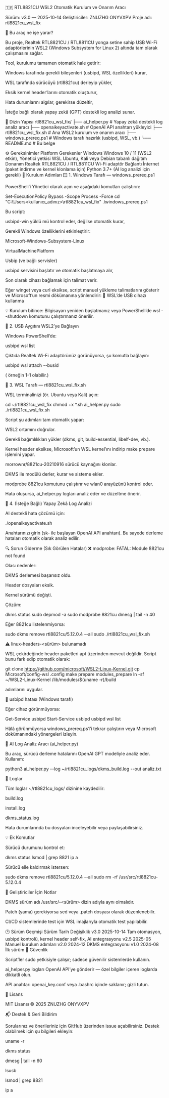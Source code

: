 🇹🇷 RTL8821CU WSL2 Otomatik Kurulum ve Onarım Aracı

Sürüm: v3.0 — 2025-10-14
Geliştiriciler: ZNUZHG ONYVXPV
Proje adı: rtl8821cu_wsl_fix

🎯 Bu araç ne işe yarar?

Bu proje, Realtek RTL8821CU / RTL8811CU yonga setine sahip USB Wi-Fi adaptörlerinin
WSL2 (Windows Subsystem for Linux 2) altında tam olarak çalışmasını sağlar.

Tool, kurulumu tamamen otomatik hale getirir:

Windows tarafında gerekli bileşenleri (usbipd, WSL özellikleri) kurar,

WSL tarafında sürücüyü (rtl8821cu) derleyip yükler,

Eksik kernel header’larını otomatik oluşturur,

Hata durumlarını algılar, gerekirse düzeltir,

İsteğe bağlı olarak yapay zekâ (GPT) destekli log analizi sunar.

📂 Dizin Yapısı
rtl8821cu_wsl_fix/
├── ai_helper.py              # Yapay zekâ destekli log analiz aracı
├── openaikeyactivate.sh      # OpenAI API anahtarı yükleyici
├── rtl8821cu_wsl_fix.sh      # Ana WSL2 kurulum ve onarım aracı
├── windows_prereq.ps1        # Windows tarafı hazırlık (usbipd, WSL, vb.)
└── README.md                 # Bu belge

⚙️ Gereksinimler
Platform	Gerekenler
Windows	Windows 10 / 11 (WSL2 etkin), Yönetici yetkisi
WSL	Ubuntu, Kali veya Debian tabanlı dağıtım
Donanım	Realtek RTL8821CU / RTL8811CU Wi-Fi adaptör
Bağlantı	İnternet (paket indirme ve kernel klonlama için)
Python	3.7+ (AI log analizi için gerekli)
🚀 Kurulum Adımları
🪟 1. Windows Tarafı — windows_prereq.ps1

PowerShell’i Yönetici olarak açın ve aşağıdaki komutları çalıştırın:

Set-ExecutionPolicy Bypass -Scope Process -Force
cd "C:\Users\<kullanıcı_adınız>\rtl8821cu_wsl_fix"
.\windows_prereq.ps1


Bu script:

usbipd-win yüklü mü kontrol eder, değilse otomatik kurar,

Gerekli Windows özelliklerini etkinleştirir:

Microsoft-Windows-Subsystem-Linux

VirtualMachinePlatform

Usbip (ve bağlı servisler)

usbipd servisini başlatır ve otomatik başlatmaya alır,

Son olarak cihazı bağlamak için talimat verir.

Eğer winget veya curl eksikse, script manuel yükleme talimatlarını gösterir ve Microsoft’un resmi dökümanına yönlendirir:
🔗 WSL’de USB cihazı kullanma

💡 Kurulum bitince: Bilgisayarı yeniden başlatmanız veya PowerShell’de
wsl --shutdown komutunu çalıştırmanız önerilir.

🔌 2. USB Aygıtını WSL2’ye Bağlayın

Windows PowerShell’de:

usbipd wsl list


Çıktıda Realtek Wi-Fi adaptörünüz görünüyorsa, şu komutla bağlayın:

usbipd wsl attach --busid <BUSID>


(<BUSID> örneğin 1-1 olabilir.)

🐧 3. WSL Tarafı — rtl8821cu_wsl_fix.sh

WSL terminalinizi (ör. Ubuntu veya Kali) açın:

cd ~/rtl8821cu_wsl_fix
chmod +x *.sh ai_helper.py
sudo ./rtl8821cu_wsl_fix.sh


Script şu adımları tam otomatik yapar:

WSL2 ortamını doğrular.

Gerekli bağımlılıkları yükler (dkms, git, build-essential, libelf-dev, vb.).

Kernel header eksikse, Microsoft’un WSL kernel’ını indirip make prepare işlemini yapar.

morrownr/8821cu-20210916 sürücü kaynağını klonlar.

DKMS ile modülü derler, kurar ve sisteme ekler.

modprobe 8821cu komutunu çalıştırır ve wlan0 arayüzünü kontrol eder.

Hata oluşursa, ai_helper.py logları analiz eder ve düzeltme önerir.

🤖 4. (İsteğe Bağlı) Yapay Zekâ Log Analizi

AI destekli hata çözümü için:

./openaikeyactivate.sh


Anahtarınızı girin (sk- ile başlayan OpenAI API anahtarı).
Bu sayede derleme hataları otomatik olarak analiz edilir.

🔍 Sorun Giderme (Sık Görülen Hatalar)
❌ modprobe: FATAL: Module 8821cu not found

Olası nedenler:

DKMS derlemesi başarısız oldu.

Header dosyaları eksik.

Kernel sürümü değişti.

Çözüm:

dkms status
sudo depmod -a
sudo modprobe 8821cu
dmesg | tail -n 40


Eğer 8821cu listelenmiyorsa:

sudo dkms remove rtl8821cu/5.12.0.4 --all
sudo ./rtl8821cu_wsl_fix.sh

⚠️ linux-headers-<sürüm> bulunamadı

WSL çekirdeğinde header paketleri apt üzerinden mevcut değildir.
Script bunu fark edip otomatik olarak:

git clone https://github.com/microsoft/WSL2-Linux-Kernel.git
cp Microsoft/config-wsl .config
make prepare modules_prepare
ln -sf ~/WSL2-Linux-Kernel /lib/modules/$(uname -r)/build


adımlarını uygular.

🔄 usbipd hatası (Windows tarafı)

Eğer cihaz görünmüyorsa:

Get-Service usbipd
Start-Service usbipd
usbipd wsl list


Hâlâ görünmüyorsa windows_prereq.ps1’i tekrar çalıştırın veya Microsoft dokümanındaki yönergeleri izleyin.

🧠 AI Log Analiz Aracı (ai_helper.py)

Bu araç, sürücü derleme hatalarını OpenAI GPT modeliyle analiz eder.
Kullanım:

python3 ai_helper.py --log ~/rtl8821cu_logs/dkms_build.log --out analiz.txt

📜 Loglar

Tüm loglar ~/rtl8821cu_logs/ dizinine kaydedilir:

build.log

install.log

dkms_status.log

Hata durumlarında bu dosyaları inceleyebilir veya paylaşabilirsiniz.

💡 Ek Komutlar

Sürücü durumunu kontrol et:

dkms status
lsmod | grep 8821
ip a


Sürücü elle kaldırmak istersen:

sudo dkms remove rtl8821cu/5.12.0.4 --all
sudo rm -rf /usr/src/rtl8821cu-5.12.0.4

🧰 Geliştiriciler İçin Notlar

DKMS sürüm adı /usr/src/<paket>-<sürüm> dizin adıyla aynı olmalıdır.

Patch (yama) gerekiyorsa sed veya .patch dosyası olarak düzenlenebilir.

CI/CD sistemlerinde test için WSL imajlarıyla otomatik test yapılabilir.

🕒 Sürüm Geçmişi
Sürüm	Tarih	Değişiklik
v3.0	2025-10-14	Tam otomasyon, usbipd kontrolü, kernel header self-fix, AI entegrasyonu
v2.5	2025-05	Manuel kurulum adımları
v2.0	2024-12	DKMS entegrasyonu
v1.0	2024-08	İlk sürüm
🔐 Güvenlik

Script’ler sudo yetkisiyle çalışır; sadece güvenilir sistemlerde kullanın.

ai_helper.py logları OpenAI API’ye gönderir — özel bilgiler içeren loglarda dikkatli olun.

API anahtarı openai_key.conf veya .bashrc içinde saklanır; gizli tutun.

🧾 Lisans

MIT Lisansı
© 2025 ZNUZHG ONYVXPV

📬 Destek & Geri Bildirim

Sorularınız ve önerileriniz için GitHub üzerinden issue açabilirsiniz.
Destek olabilmek için şu bilgileri ekleyin:

uname -r

dkms status

dmesg | tail -n 60

lsusb

lsmod | grep 8821

ip a